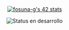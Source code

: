 
<p align="center">
    <a href="https://github.com/oakoudad/badge42">
        <img src="https://badge.mediaplus.ma/darkblue/fosuna-g?1337Badge=off&UM6P=off" alt="fosuna-g's 42 stats">
    </a>
</p>

<p align="center">
   <img src="https://img.shields.io/badge/STATUS-%20STUDING-green" alt="Status en desarrollo">
</p>

<!--
**fog-3/fog-3** is a ✨ _special_ ✨ repository because its `README.md` (this file) appears on your GitHub profile.

Here are some ideas to get you started:

- 🔭 I’m currently working on ...
- 🌱 I’m currently learning ...
- 👯 I’m looking to collaborate on ...
- 🤔 I’m looking for help with ...
- 💬 Ask me about ...
- 📫 How to reach me: ...
- 😄 Pronouns: ...
- ⚡ Fun fact: ...
-->
